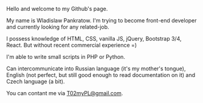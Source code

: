 Hello and welcome to my Github's page.

My name is Wladislaw Pankratow. I'm trying to become front-end developer and currently looking for any related-job.

I possess knowledge of HTML, CSS, vanilla JS, jQuery, Bootstrap 3/4, React. But without recent commercial experience =)

I'm able to write small scripts in PHP or Python.

Can intercommunicate into Russian language (it's my mother's tongue), English (not perfect, but still good enough to read documentation on it) and Czech language (a bit).


You can contant me via T02myPL@gmail.com.
